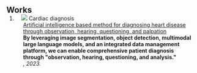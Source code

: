 <h2 id="publications" style="margin: 2px 0px -15px;">Works</h2>

<div class="publications">
<ol class="bibliography">

<li>
<div class="pub-row">
  <div class="col-sm-3 abbr" style="position: relative;padding-right: 15px;padding-left: 15px;">
    <img src="assets/img/ijcai23_teaser.png" class="teaser img-fluid z-depth-1">
    <abbr class="badge">Cardiac diagnosis</abbr>
  </div>
  <div class="col-sm-9" style="position: relative;padding-right: 15px;padding-left: 20px;">
    <div class="title"><a href="https://arxiv.org/abs/2308.09910">Artificial intelligence based method for diagnosing heart disease through observation, hearing, questioning, and palpation</a></div>
    <div class="author"> <strong>By leveraging image segmentation, object detection, multimodal large language models, and an integrated data management platform, we can enable comprehensive patient diagnosis through "observation, hearing, questioning, and analysis."</div>
    <div class="periodical"><em></strong>, 2023.</em></div>
    <div class="links">
    </div>
  </div>
</div>
</li>

<br>


</ol>
</div>
